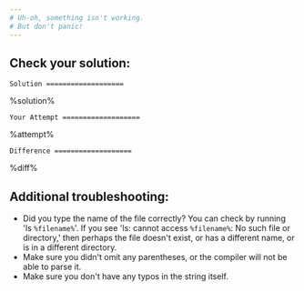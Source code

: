 ```yaml
---
# Uh-oh, something isn't working.
# But don't panic!  
---
```


## Check your solution:

`Solution
===================`

%solution%

`Your Attempt
===================`

%attempt%

`Difference
===================`

%diff%

## Additional troubleshooting:
 * Did you type the name of the file correctly? You can check by running 'ls `%filename%`'. If you see 'ls: cannot access `%filename%`: No such file or directory,' then perhaps the file doesn't exist, or has a different name, or is in a different directory.
 * Make sure you didn't omit any parentheses, or the compiler will not be able to parse it.
 * Make sure you don't have any typos in the string itself.

